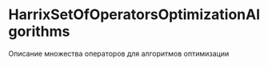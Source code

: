 HarrixSetOfOperatorsOptimizationAlgorithms
==========================================

Описание множества операторов для алгоритмов оптимизации
